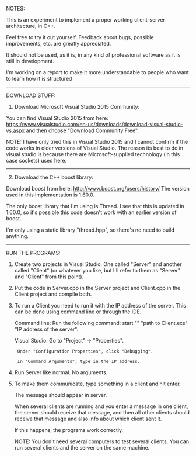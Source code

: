 NOTES:  

This is an experiment to implement a proper working client-server architecture, in C++.

Feel free to try it out yourself. Feedback about bugs, possible improvements, etc. are greatly appreciated.

It should not be used, as it is, in any kind of professional software as it is still in development. 

I'm working on a report to make it more understandable to people who want to learn how it is structured

---------------------------------

DOWNLOAD STUFF:   

1. Download Microsoft Visual Studio 2015 Community:

You can find Visual Studio 2015 from here: 
https://www.visualstudio.com/en-us/downloads/download-visual-studio-vs.aspx
and then choose "Download Community Free".

NOTE: I have only tried this in Visual Studio 2015 and I cannot confirm if the code works
      in older versions of Visual Studio. The reason its best to do in visual studio is because there
      are Microsoft-supplied technology (in this case sockets) used here.
      
------------------------------      

2. Download the C++ boost library:

Download boost from here:
http://www.boost.org/users/history/
The version used in this implementation is 1.60.0. 

The only boost library that I'm using is Thread. I see that this is updated in 1.60.0,
so it's possible this code doesn't work with an earlier version of boost.

I'm only using a static library "thread.hpp", so there's no need to build anything.

------------------------------

RUN THE PROGRAMS:

1. Create two projects in Visual Studio. One called "Server" and another called "Client" 
   (or whatever you like, but I'll refer to them as "Server" and "Client" from this point).



2. Put the code in Server.cpp in the Server project and Client.cpp in the Client project and compile both.



3. To run a Client you need to run it with the IP address of the server. 
   This can be done using command line or through the IDE.
   
   Command line:
        Run the following command: start "" "path to Client.exe" "IP address of the server".
        
   Visual Studio:
        Go to "Project" -> "Properties".
        
        Under "Configuration Properties", click "Debugging".
        
        In "Command Arguments", type in the IP address.



4. Run Server like normal. No arguments.



5. To make them communicate, type something in a client and hit enter.

   The message should appear in server. 
   
   When several clients are running and you enter a message in one client, the server should receive that message,
   and then all other clients should receive that message and also info about which client sent it.
   
   If this happens, the programs work correctly.
   
   NOTE: You don't need several computers to test several clients. You can run several clients and the server on the same machine. 
